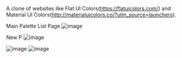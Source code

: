 A clone of websites like Flat UI Colors(https://flatuicolors.com/) and Material UI Colors(http://materialuicolors.co/?utm_source=launchers).

Main Palette List Page
![image](https://imgur.com/z2uZ2vv)

New P
![image](https://imgur.com/EnEnsGx)

![image](https://imgur.com/KaI3PI5)
![image](https://i.imgur.com/aFowgNg.png)
